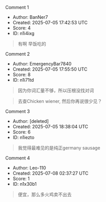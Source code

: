 Comment 1

- Author: BanNer7
- Created: 2025-07-05 17:42:53 UTC
- Score: 4
- ID: n1i4ixg

> 有啊 早饭吃的

Comment 2

- Author: EmergencyBar7840
- Created: 2025-07-05 17:55:50 UTC
- Score: 8
- ID: n1i71td

> 因为你词汇量不够，所以压根没找对词

> 去查Chicken wiener, 然后你再说很少见？

Comment 3

- Author: [deleted]
- Created: 2025-07-05 18:38:04 UTC
- Score: 6
- ID: n1iezto

> 我觉得最难见的是纯正germany sausage

Comment 4

- Author: Leo-110
- Created: 2025-07-08 02:37:27 UTC
- Score: 1
- ID: n1x30b1

> 便宜，那么多火鸡卖不出去
